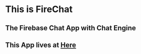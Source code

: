 # This is FireChat
## The Firebase Chat App with Chat Engine

## This App lives at [Here](https://firechat-app.vercel.app/)